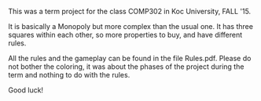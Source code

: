 This was a term project for the class COMP302 in Koc University, FALL '15.

It is basically a Monopoly but more complex than the usual one. It has three squares within each other, so more properties to buy, and have different rules. 

All the rules and the gameplay can be found in the file Rules.pdf. Please do not bother the coloring, it was about the phases of the project during the term and nothing to do with the rules. 

Good luck!
